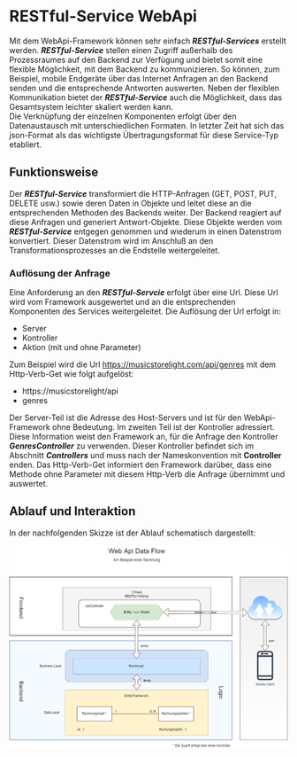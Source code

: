 ﻿RESTful-Service WebApi  
======================  
  
Mit dem WebApi-Framework können sehr einfach ***RESTful-Services*** erstellt werden. ***RESTful-Service*** stellen einen Zugriff außerhalb des Prozessraumes auf den Backend zur Verfügung und bietet somit eine flexible Möglichkeit, mit dem Backend zu kommunizieren. So können, zum Beispiel, mobile Endgeräte über das Internet Anfragen an den Backend senden und die entsprechende Antworten auswerten. Neben der flexiblen Kommunikation bietet der ***RESTful-Service*** auch die Möglichkeit, dass das Gesamtsystem leichter skaliert werden kann.  
Die Verknüpfung der einzelnen Komponenten erfolgt über den Datenaustausch mit unterschiedlichen Formaten. In letzter Zeit hat sich das json-Format als das wichtigste Übertragungsformat für diese Service-Typ etabliert.  
  
## Funktionsweise  
  
Der ***RESTful-Service*** transformiert die HTTP-Anfragen (GET, POST, PUT, DELETE usw.) sowie deren Daten in Objekte und leitet diese an die entsprechenden Methoden des Backends weiter. Der Backend reagiert auf diese Anfragen und generiert Antwort-Objekte. Diese Objekte werden vom ***RESTful-Service*** entgegen genommen und wiederum in einen Datenstrom konvertiert. Dieser Datenstrom wird im Anschluß an den Transformationsprozesses an die Endstelle weitergeleitet.  
  
### Auflösung der Anfrage  
  
Eine Anforderung an den ***RESTful-Servcie*** erfolgt über eine Url. Diese Url wird vom Framework ausgewertet und an die entsprechenden Komponenten des Services weitergeleitet. Die Auflösung der Url erfolgt in:  
  
- Server  
- Kontroller  
- Aktion (mit und ohne Parameter)  
  
Zum Beispiel wird die Url https://musicstorelight.com/api/genres mit dem Http-Verb-Get wie folgt aufgelöst:  
  
- https://musicstorelight/api  
- genres  
  
Der Server-Teil ist die Adresse des Host-Servers und ist für den WebApi-Framework ohne Bedeutung. Im zweiten Teil ist der Kontroller adressiert. Diese Information weist den Framework an, für die Anfrage den Kontroller ***GenresController*** zu verwenden. Dieser Kontroller befindet sich im Abschnitt ***Controllers*** und muss nach der Nameskonvention mit **Controller** enden. Das Http-Verb-Get informiert den Framework darüber, dass eine Methode ohne Parameter mit diesem Http-Verb die Anfrage übernimmt und auswertet.   
  
## Ablauf und Interaktion  
  
In der nachfolgenden Skizze ist der Ablauf schematisch dargestellt:  
  
![WepApiDataFlow](WebApiDataFlow.png)  
  
